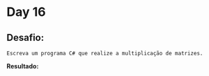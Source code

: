 # Day 16

## Desafio:

	Escreva um programa C# que realize a multiplicação de matrizes.

**Resultado:**


